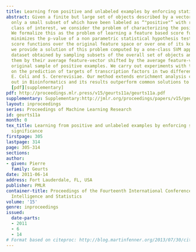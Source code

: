```yaml
---
title: Learning from positive and unlabeled examples by enforcing statistical significance
abstract: Given a finite but large set of objects described by a vector of features,
  only a small subset of which have been labeled as “"positive"” with respect to a
  class of interest, we consider the problem of characterizing the positive class.
  We formalize this as the problem of learning a feature based score function that
  minimizes the p-value of a non parametric statistical hypothesis test. For linear
  score functions over the original feature space or over one of its kernelized versions,
  we provide a solution of this problem computed by a one-class SVM applied on a surrogate
  dataset obtained by sampling subsets of the overall set of objects and representing
  them by their average feature-vector shifted by the average feature-vector of the
  original sample of positive examples. We carry out experiments with this method
  on the prediction of targets of transcription factors in two different organisms,
  E. Coli and S. Cererevisiae. Our method extends enrichment analysis commonly carried
  out in Bioinformatics and its results outperform common solutions to this problem.
  [pdf][supplementary]
pdf: http://proceedings.mlr.press/v15/geurts11a/geurts11a.pdf
supplementary: Supplementary:http://jmlr.org/proceedings/papers/v15/geurts11a/geurts11aSupple.pdf
layout: inproceedings
series: Proceedings of Machine Learning Research
id: geurts11a
month: 0
tex_title: Learning from positive and unlabeled examples by enforcing statistical
  significance
firstpage: 305
lastpage: 314
page: 305-314
sections: 
author:
- given: Pierre
  family: Geurts
date: 2011-06-14
address: Fort Lauderdale, FL, USA
publisher: PMLR
container-title: Proceedings of the Fourteenth International Conference on Artificial
  Intelligence and Statistics
volume: '15'
genre: inproceedings
issued:
  date-parts:
  - 2011
  - 6
  - 14
# Format based on citeproc: http://blog.martinfenner.org/2013/07/30/citeproc-yaml-for-bibliographies/
---
```

